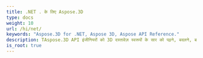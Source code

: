 ```yaml
---
title: .NET . के लिए Aspose.3D
type: docs
weight: 10
url: /hi/net/
keywords: "Aspose.3D for .NET, Aspose 3D, Aspose API Reference."
description: TAspose.3D API इंजीनियरों को 3D दस्तावेज़ स्वरूपों के सार को पढ़ने, बदलने, बनाने, बदलने और नियंत्रित करने देता है।
is_root: true
---
```

